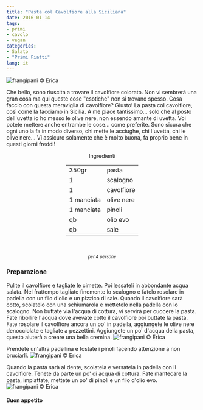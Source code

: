 ```yaml
---
title: "Pasta col Cavolfiore alla Siciliana"
date: 2016-01-14
tags:
- primi
- cavolo
- vegan
categories:
- Salato
- "Primi Piatti"
lang: it
---
```

![](header.jpg "frangipani © Erica")

Che bello, sono riuscita a trovare il cavolfiore colorato. Non vi sembrerà una gran cosa ma qui queste cose "esotiche" non si trovano spesso. Cosa faccio con questa meraviglia di cavolfiore? Giusto! La pasta col cavolfiore, così come la facciamo in Sicilia. A me piace tantissimo... solo che al posto dell'uvetta io ho messo le olive nere, non essendo amante di uvetta. Voi potete mettere anche entrambe le cose... come preferite. Sono sicura che ogni uno la fa in modo diverso, chi mette le acciughe, chi l'uvetta, chi le olive nere... Vi assicuro solamente che è molto buona, fa proprio bene in questi giorni freddi!


<div id="wrapper" style="text-align: center">
  <div id="yourdiv" style="display: inline-block;">
    <div class="ingredients">
      <div class="ingredients-title">Ingredienti</div>
      <table>
        <tbody>
          </tr>
          <tr>
            <td>350gr</td>
            <td>pasta</td>
          </tr>
          <tr>
            <td>1</td>
            <td>scalogno</td>
          </tr>
          <tr>
            <td>1</td>
            <td>cavolfiore</td>
          </tr>
          <tr>
            <td>1 manciata</td>
            <td>olive nere</td>
          </tr>
          <tr>
            <td>1 manciata</td>
            <td>pinoli</td>
          </tr>
          <tr>
            <td>qb</td>
            <td>olio evo</td>
          </tr>
          <tr>
            <td>qb</td>
            <td>sale</td>  
          </tr>
        </tbody>
      </table>
      <br></br>
      <i class="pull-right" style="font-size: 80%;">per 4 persone</i>
    </div>
  </div>
</div>


<h3>
  <font color="grey">
    <i class="fa fa-cogs"></i>
  </font> Preparazione
</h3>

Pulite il cavolfiore e tagliate le cimette. Poi lessateli in abbondante acqua salata. Nel frattempo tagliate finemente lo scalogno e fatelo rosolare in padella con un filo d'olio e un pizzico di sale. Quando il cavolfiore sarà cotto, scolatelo con una schiumarola e mettetelo nella padella con lo scalogno. Non buttate via l'acqua di cottura, vi servirà per cuocere la pasta. Fate ribollire l'acqua dove avevate cotto il cavolfiore poi buttate la pasta. Fate rosolare il cavolfiore ancora un po' in padella, aggiungete le olive nere denocciolate e tagliate a pezzettini. Aggiungete un po' d'acqua della pasta, questo aiuterà a creare una bella cremina.
![](cavolfiori.jpg "frangipani © Erica")

Prendete un'altra padellina e tostate i pinoli facendo attenzione a non bruciarli.
![](pinoli.jpg "frangipani © Erica")

Quando la pasta sarà al dente, scolatela e versatela in padella con il cavolfiore. Tenete da parte un po' di acqua di cottura. Fate mantecare la pasta, impiattate, mettete un po' di pinoli e un filo d'olio evo.
![](risultato.jpg "frangipani © Erica")


<h4>Buon appetito
  <font color="red">
    <i class="fa fa-smile-o"></i>
  </font>
</h4>

